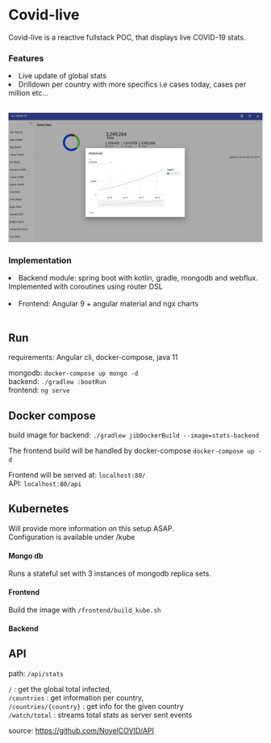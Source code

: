 # Covid-live

Covid-live is a reactive fullstack POC, that displays live COVID-19 stats.
<br>

### Features
<li> Live update of global stats </li>
<li> Drilldown per country with more specifics i.e cases today, cases per million etc... </li>
<br>

![v1_pic](/doc/v1_covid.png)

### Implementation
<li> Backend module: spring boot with kotlin, gradle, mongodb and webflux. Implemented with coroutines using 
 router DSL </li>
<br>
<li> Frontend: Angular 9 + angular material and ngx charts </li>
<br>

## Run
requirements: Angular cli, docker-compose, java 11

mongodb:
```docker-compose up mongo -d```
<br>
backend:
```./gradlew :bootRun```
<br>
frontend:
```ng serve```

## Docker compose
build image for backend:
```./gradlew jibDockerBuild --image=stats-backend```

The frontend build will be handled by docker-compose
```docker-compose up -d```

Frontend will be served at: ```localhost:80/```
<br> API: ```localhost:80/api```

## Kubernetes
Will provide more information on this setup ASAP.
<br>
Configuration is available under /kube

#### Mongo db
Runs a stateful set with 3 instances of mongodb replica sets.

#### Frontend
Build the image with ```/frontend/build_kube.sh```

#### Backend

## API
path: ```/api/stats``` 

```/``` : get the global total infected, <br> 
```/countries``` : get information per country, <br>
```/countries/{country}``` : get info for the given country <br>
```/watch/total``` : streams total stats as server sent events

source: 
https://github.com/NovelCOVID/API
